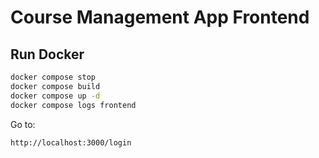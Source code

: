 # Course Management App Frontend

## Run Docker

```sh
docker compose stop
docker compose build
docker compose up -d
docker compose logs frontend
```

Go to:

```txt
http://localhost:3000/login
```
